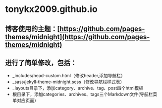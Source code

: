 # tonykx2009.github.io

## 博客使用的主题：[https://github.com/pages-themes/midnight](https://github.com/pages-themes/midnight)

## 进行了简单修改，包括：

*  _includes/head-custom.html（修改header,添加导航栏）
*  _sass/jekyll-theme-midnight.scss（修改导航栏样式表）
*  _layouts目录下，添加category、archive、tag、post四个html模板
*  根目录下，添加categories、archives、tags三个Markdown文件(导航栏菜单对应页面）
